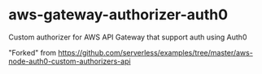 # aws-gateway-authorizer-auth0
Custom authorizer for AWS API Gateway that support auth using Auth0

"Forked" from https://github.com/serverless/examples/tree/master/aws-node-auth0-custom-authorizers-api
